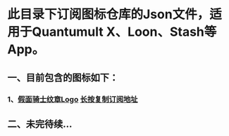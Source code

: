 # 此目录下订阅图标仓库的Json文件，适用于Quantumult X、Loon、Stash等App。
## 一、目前包含的图标如下：
### 1、[假面骑士纹章Logo](https://github.com/iamhuangli/Icon/tree/main/KamenRider) [长按复制订阅地址](https://raw.githubusercontent.com/iamhuangli/Icon/main/Subscription/KamenRiderIcon.json)
## 二、未完待续...
